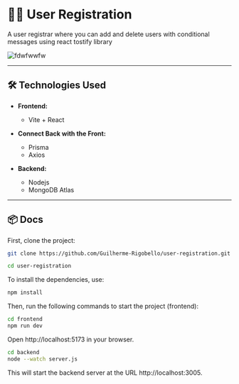 # 🙋‍♂️ **User Registration**

A user registrar where you can add and delete users with conditional messages using react tostify library

![fdwfwwfw](https://github.com/user-attachments/assets/9d545a82-62b7-4b07-8dbc-308247f53a5d)


---

## **🛠 Technologies Used**
- **Frontend:**
  - Vite + React

- **Connect Back with the Front:**
  - Prisma
  - Axios
 
- **Backend:**
  -  Nodejs
  - MongoDB Atlas


---

## **📦 Docs**
First, clone the project:
```bash
git clone https://github.com/Guilherme-Rigobello/user-registration.git

cd user-registration
```
To install the dependencies, use:
```bash
npm install
```

Then, run the following commands to start the project (frontend):
```bash
cd frontend
npm run dev 
```
Open http://localhost:5173 in your browser.

```bash
cd backend
node --watch server.js
```
This will start the backend server at the URL http://localhost:3005.
